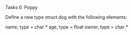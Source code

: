 Tasks
0. Poppy

Define a new type struct dog with the following elements:

name, type = char *
age, type = float
owner, type = char *

